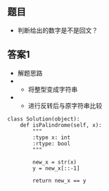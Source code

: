 ## 题目
+ 判断给出的数字是不是回文？

## 答案1
+ 解题思路
+ + 将整型变成字符串
+ + 进行反转后与原字符串比较
```
class Solution(object):
    def isPalindrome(self, x):
        """
        :type x: int
        :rtype: bool
        """
        
        new_x = str(x)
        y = new_x[::-1]

        return new_x == y

```
